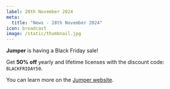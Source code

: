```yaml
---
label: 28th November 2024
meta:
  title: "News - 28th November 2024"
icon: broadcast
image: /static/thumbnail.jpg
---
```


**Jumper** is having a Black Friday sale!

Get **50% off** yearly and lifetime licenses with the discount code: `BLACKFRIDAY50`.

You can learn more on the [Jumper website](https://getjumper.io/?ref=fcpcafe).